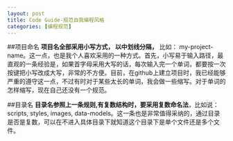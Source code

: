 ```yaml
---
layout: post
title: Code Guide-规范自我编程风格
categories: [编程规范]
---
```


##项目命名
**项目名全部采用小写方式， 以中划线分隔，** 比如： my-project-name。这一点，也是我个人喜欢采用的一种方式。首先，小写易于输入路径，最直观的一条经验是，如果首字母采用大写的话，每次输入完一个单词，都要按一次按键把小写改成大写，非常的不方便。目前，在github上建立项目时，我已经能够严重的遵守这一点，不过有时对于某些太长的单词，我会做一些缩写。对于单词的怎样缩写，现在自己还没有一个规范。

##目录名
**目录名参照上一条规则,有复数结构时，要采用复数命名法**，比如说： scripts, styles, images, data-models。这一条也是非常值得采纳的，通过目录是否是复数，可以在不进入具体目录下就知道这个目录下是单个文件还是多个文件。

